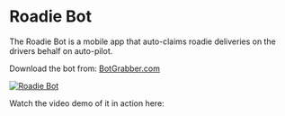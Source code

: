 # Roadie Bot
The Roadie Bot is a mobile app that auto-claims roadie deliveries on the drivers behalf on auto-pilot.

Download the bot from: [BotGrabber.com](http://BotGrabber.com)

[![Roadie Bot](https://img.youtube.com/vi/YFNDZXOF_Ro/maxresdefault.jpg)](https://www.youtube.com/watch?v=YFNDZXOF_Ro)

Watch the video demo of it in action here:
